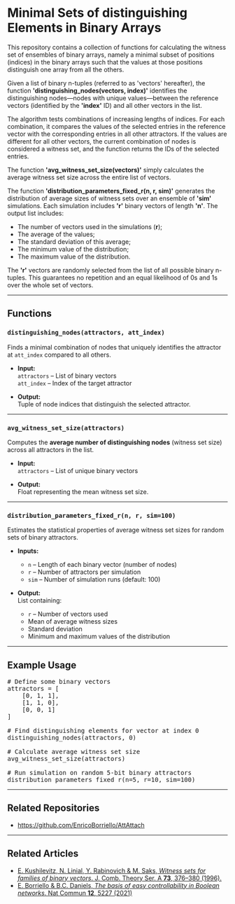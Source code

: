 # Minimal Sets of distinguishing Elements in Binary Arrays

This repository contains a collection of functions for calculating the witness set of ensembles of binary arrays, namely a minimal subset of positions (indices) in the binary arrays such that the values at those positions distinguish one array from all the others.

Given a list of binary n-tuples (referred to as 'vectors' hereafter), the function **'distinguishing_nodes(vectors, index)'** identifies the distinguishing nodes—nodes with unique values—between the reference vectors (identified by the **'index'** ID) and all other vectors in the list.

The algorithm tests combinations of increasing lengths of indices. For each combination, it compares the values of the selected entries in the reference vector with the corresponding entries in all other attractors.
If the values are different for all other vectors, the current combination of nodes is considered a witness set, and the function returns the IDs of the selected entries.

The function **'avg_witness_set_size(vectors)'** simply calculates the average witness set size across the entire list of vectors.

The function **'distribution_parameters_fixed_r(n, r, sim)'** generates the distribution of average sizes of witness sets over an ensemble of **'sim'** simulations. Each simulation includes **'r'** binary vectors of length **'n'**. The output list includes:

* The number of vectors used in the simulations (**r**);
* The average of the values;
* The standard deviation of this average;
* The minimum value of the distribution;
* The maximum value of the distribution.

The **'r'** vectors are randomly selected from the list of all possible binary n-tuples. This guarantees no repetition and an equal likelihood of 0s and 1s over the whole set of vectors.


---

##  Functions

### `distinguishing_nodes(attractors, att_index)`
Finds a minimal combination of nodes that uniquely identifies the attractor at `att_index` compared to all others.

- **Input:**  
  `attractors` – List of binary vectors  
  `att_index` – Index of the target attractor

- **Output:**  
  Tuple of node indices that distinguish the selected attractor.

---

### `avg_witness_set_size(attractors)`
Computes the **average number of distinguishing nodes** (witness set size) across all attractors in the list.

- **Input:**  
  `attractors` – List of unique binary vectors

- **Output:**  
  Float representing the mean witness set size.

---

### `distribution_parameters_fixed_r(n, r, sim=100)`
Estimates the statistical properties of average witness set sizes for random sets of binary attractors.

- **Inputs:**
  - `n` – Length of each binary vector (number of nodes)
  - `r` – Number of attractors per simulation
  - `sim` – Number of simulation runs (default: 100)

- **Output:**  
  List containing:
  - `r` – Number of vectors used
  - Mean of average witness sizes
  - Standard deviation
  - Minimum and maximum values of the distribution

---

## Example Usage

<pre>
# Define some binary vectors
attractors = [
    [0, 1, 1],
    [1, 1, 0],
    [0, 0, 1]
]

# Find distinguishing elements for vector at index 0
distinguishing_nodes(attractors, 0)

# Calculate average witness set size
avg_witness_set_size(attractors)

# Run simulation on random 5-bit binary attractors
distribution_parameters_fixed_r(n=5, r=10, sim=100)
</pre>
---



## Related Repositories
* https://github.com/EnricoBorriello/AttAttach

---


## Related Articles
* [E. Kushilevitz, N. Linial, Y. Rabinovich & M. Saks, *Witness sets for families of binary vectors*. 
J. Comb. Theory Ser. A **73**, 376–380 (1996).](https://www.sciencedirect.com/science/article/pii/S009731659680015X?via%3Dihub)
* [E. Borriello & B.C. Daniels, *The basis of easy controllability in Boolean networks*. Nat Commun **12**, 5227 (2021)](https://www.nature.com/articles/s41467-021-25533-3)
